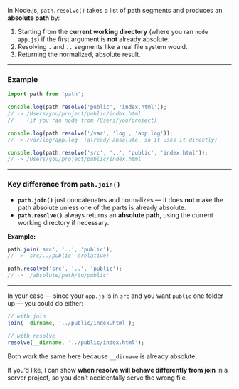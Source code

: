 In Node.js, `path.resolve()` takes a list of path segments and produces an **absolute path** by:

1. Starting from the **current working directory** (where you ran `node app.js`) if the first argument is **not** already absolute.
2. Resolving `.` and `..` segments like a real file system would.
3. Returning the normalized, absolute result.

---

### Example

```js
import path from 'path';

console.log(path.resolve('public', 'index.html'));
// -> /Users/you/project/public/index.html
//    (if you ran node from /Users/you/project)

console.log(path.resolve('/var', 'log', 'app.log'));
// -> /var/log/app.log  (already absolute, so it uses it directly)

console.log(path.resolve('src', '..', 'public', 'index.html'));
// -> /Users/you/project/public/index.html
```

---

### Key difference from `path.join()`

* **`path.join()`** just concatenates and normalizes — it does **not** make the path absolute unless one of the parts is already absolute.
* **`path.resolve()`** always returns an **absolute path**, using the current working directory if necessary.

**Example:**

```js
path.join('src', '..', 'public');
// -> 'src/../public' (relative)

path.resolve('src', '..', 'public');
// -> '/absolute/path/to/public'
```

---

In your case — since your `app.js` is in `src` and you want `public` one folder up —
you could do either:

```js
// with join
join(__dirname, '../public/index.html');

// with resolve
resolve(__dirname, '../public/index.html');
```

Both work the same here because `__dirname` is already absolute.

If you’d like, I can show **when resolve will behave differently from join** in a server project, so you don’t accidentally serve the wrong file.
